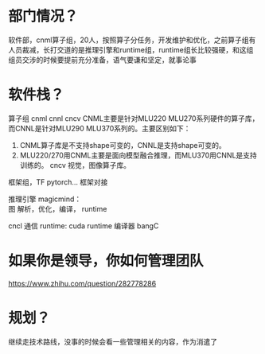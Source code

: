 # 部门情况？
软件部，cnml算子组，20人，按照算子分任务，开发维护和优化，之前算子组有人员裁减，长打交道的是推理引擎和runtime组，runtime组长比较强硬，和这组组员交涉的时候要提前充分准备，语气要谦和坚定，就事论事




# 软件栈？

算子组 cnml cnnl cncv
CNML主要是针对MLU220 MLU270系列硬件的算子库，而CNNL是针对MLU290 MLU370系列的。主要区别如下：
1. CNML算子库是不支持shape可变的，CNNL是支持shape可变的。  
2. MLU220/270用CNML主要是面向模型融合推理，而MLU370用CNNL是支持训练的。
cncv 视觉，图像算子库。


框架组，TF pytorch... 框架对接  

推理引擎 magicmind：  
图 解析，优化，编译， runtime  

cncl 通信
runtime: cuda runtime
编译器 bangC




# 如果你是领导，你如何管理团队
https://www.zhihu.com/question/282778286  


# 规划？
继续走技术路线，没事的时候会看一些管理相关的内容，作为消遣了